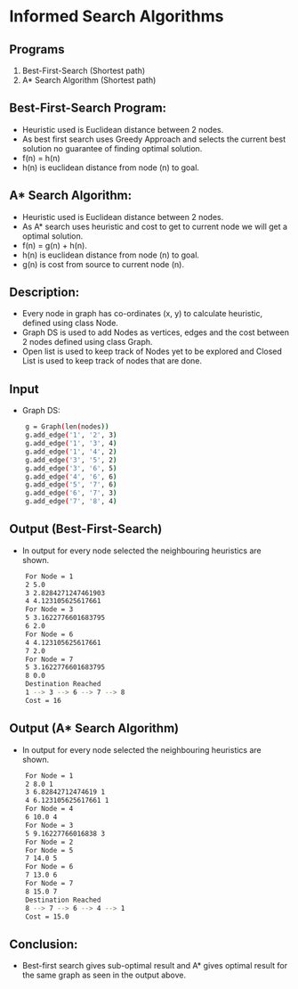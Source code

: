 # Informed Search Algorithms

## Programs
1. Best-First-Search (Shortest path)
2. A* Search Algorithm (Shortest path)

## Best-First-Search Program:
  * Heuristic used is Euclidean distance between 2 nodes.
  * As best first search uses Greedy Approach and selects the current best solution no guarantee of finding optimal solution.
  * f(n) = h(n)
  * h(n) is euclidean distance from node (n) to goal.

## A* Search Algorithm:
  * Heuristic used is Euclidean distance between 2 nodes.
  * As A* search uses heuristic and cost to get to current node we will get a optimal solution.
  * f(n) = g(n) + h(n).
  * h(n) is euclidean distance from node (n) to goal.
  * g(n) is cost from source to current node (n).

## Description:
  * Every node in graph has co-ordinates (x, y) to calculate heuristic, defined using class Node.
  * Graph DS is used to add Nodes as vertices, edges and the cost between 2 nodes defined using class Graph.
  * Open list is used to keep track of Nodes yet to be explored and Closed List is used to keep track of nodes that are done.


## Input
   * Graph DS: 
```bash
    g = Graph(len(nodes))
    g.add_edge('1', '2', 3)
    g.add_edge('1', '3', 4)
    g.add_edge('1', '4', 2)
    g.add_edge('3', '5', 2)
    g.add_edge('3', '6', 5)
    g.add_edge('4', '6', 6)
    g.add_edge('5', '7', 6)
    g.add_edge('6', '7', 3)
    g.add_edge('7', '8', 4)
```

## Output (Best-First-Search)
   * In output for every node selected the neighbouring heuristics are shown.
```bash
    For Node = 1
    2 5.0
    3 2.8284271247461903
    4 4.123105625617661
    For Node = 3
    5 3.1622776601683795
    6 2.0
    For Node = 6
    4 4.123105625617661
    7 2.0
    For Node = 7
    5 3.1622776601683795
    8 0.0
    Destination Reached
    1 --> 3 --> 6 --> 7 --> 8
    Cost = 16
```

## Output (A* Search Algorithm)
   * In output for every node selected the neighbouring heuristics are shown.
```bash
    For Node = 1
    2 8.0 1
    3 6.82842712474619 1
    4 6.123105625617661 1
    For Node = 4
    6 10.0 4
    For Node = 3
    5 9.16227766016838 3
    For Node = 2
    For Node = 5
    7 14.0 5
    For Node = 6
    7 13.0 6
    For Node = 7
    8 15.0 7
    Destination Reached
    8 --> 7 --> 6 --> 4 --> 1
    Cost = 15.0
```

## Conclusion: 
   * Best-first search gives sub-optimal result and A* gives optimal result for the same graph as seen in the output above.